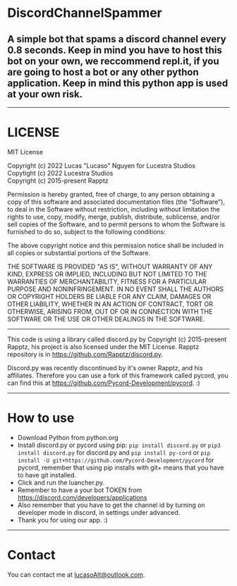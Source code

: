 
# DiscordChannelSpammer
 A simple bot that spams a discord channel every 0.8 seconds. Keep in mind you have to host this bot on your own, we reccommend repl.it, if you are going to host a bot or any other python application. Keep in mind this python app is used at your own risk.
---
___

# LICENSE
MIT License

Copyright (c) 2022 Lucas "Lucaso" Nguyen for Lucestra Studios <br>
Copytight (c) 2022 Lucestra Studios <br>
Copyright (c) 2015-present Rapptz

Permission is hereby granted, free of charge, to any person obtaining a copy
of this software and associated documentation files (the "Software"), to deal
in the Software without restriction, including without limitation the rights
to use, copy, modify, merge, publish, distribute, sublicense, and/or sell
copies of the Software, and to permit persons to whom the Software is
furnished to do so, subject to the following conditions:

The above copyright notice and this permission notice shall be included in all
copies or substantial portions of the Software.

THE SOFTWARE IS PROVIDED "AS IS", WITHOUT WARRANTY OF ANY KIND, EXPRESS OR
IMPLIED, INCLUDING BUT NOT LIMITED TO THE WARRANTIES OF MERCHANTABILITY,
FITNESS FOR A PARTICULAR PURPOSE AND NONINFRINGEMENT. IN NO EVENT SHALL THE
AUTHORS OR COPYRIGHT HOLDERS BE LIABLE FOR ANY CLAIM, DAMAGES OR OTHER
LIABILITY, WHETHER IN AN ACTION OF CONTRACT, TORT OR OTHERWISE, ARISING FROM,
OUT OF OR IN CONNECTION WITH THE SOFTWARE OR THE USE OR OTHER DEALINGS IN THE
SOFTWARE.
_____

This code is using a library called discord.py by Copyright (c) 2015-present Rapptz, his project is also licensed under the MIT License. 
Rapptz repository is in https://github.com/Rapptz/discord.py.

Discord.py was recently discontinued by it's owner Rapptz, and his affiliates. Therefore you can use a fork of this framework called pycord, you can find this at https://github.com/Pycord-Development/pycord. :)
_______________

# How to use
- Download Python from python.org
- Install discord.py or pycord using pip: `pip install discord.py` or `pip3 install discord.py` for discord.py and `pip install py-cord` or `pip install -U git+https://github.com/Pycord-Development/pycord` for pycord, remember that using pip installs with git+ means that you have to have git installed.
- Click and run the luancher.py.
- Remember to have a your bot TOKEN from https://discord.com/developers/applications
- Also remember that you have to get the channel id by turning on developer mode in discord, in settings under advanced.
- Thank you for using our app. :)
----
# Contact
You can contact me at lucasoAlt@outlook.com.
